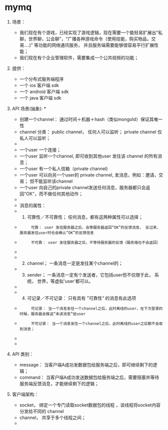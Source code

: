# mymq

1.  场景：
    * 我们现在有个游戏，已经实现了游戏逻辑，现在需要一个能轻易扩展出“私聊，世界聊，公会聊”，“广播各种游戏命令（使用技能，购买物品，交易....)” 等功能的网络通讯服务， 并且服务端需要能够很容易平行扩展性能；
    * 我们现在有个企业管理软件，需要集成一个公共视频的功能；
    
    
2.  提供：
    * 一个分布式服务端程序
    * 一个 ios 客户端 sdk
    * 一个 android 客户端 sdk
    * 一个 java 客户端 sdk


3. API 场景(抽象):
    * 
    *    创建一个channel： 通过时间＋机器＋hash（类似mongoId）保证其唯一性
    *    channel 分类： public channel， 任何人可以监听；  private channel 仅私人可以监听；
    *    
    * 一个user 一个连接；
    * 一个user 监听一个channel, 即可收到其他user 发往该 channel 的所有消息；
    * 一个user 有一个私人信箱（private channel)
    * 一个user 可以向另一个user的 private channel, 发消息，例如：邀请，交易； 但不能监听该channel
    * 一个user 向自己的private channel发送任何消息，服务器都只会返回"OK"，而不做任何其他动作；
    * 
    * 消息的属性：
    *    1.    可靠性／不可靠性；  任何消息，都有这两种属性可以选择；
    *          可靠： user 发往服务器之后，会等服务器返回“OK”的反馈消息， 反过来，服务器发往user时也会确认“OK”的反馈信息
    *          不可靠： user 发往服务器之后，不等待服务器的反馈（服务端也不会返回）
    *          
    *    2.    channel；   一条消息一定是发往某个channel的；
    *    3.    sender；    一条消息一定有个发送者，它包括user但不仅限于此， 系统， 世界，等虚拟'user'都可以。
    *    
    *    4.    可记录／不可记录： 只有具有 ”可靠性“ 的消息有此选项
    *          可记录： 当一个消息发往一个channel之后，此时离线的user，在下次登录的时候，服务器会推送“未读消息”给user
    *          不可记录： 当一个消息发往一个channel之后，此时离线的user之后都不会收到消息；
    *          
    *    


4. API 类别：
    * message： 当客户端A成功发数据包给服务端之后，即可继续剩下的逻辑；
    * command： 当客户端A成功发送数据包给服务端之后，需要阻塞并等待服务端反馈消息，才能继续剩下的逻辑；


5. 客户端架构：
    * socket，  绑定一个专门读取socket数据包的线程 ，该线程将socket内容分发给不同的 channel
    * channel， 共享于多个线程之间；
    * 
